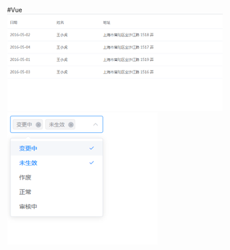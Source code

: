 #Vue
![](https://github.com/anmui/Vue/blob/master/Vue/WebContent/1.png)
![](https://github.com/anmui/Vue/blob/master/Vue/WebContent/2.png)
